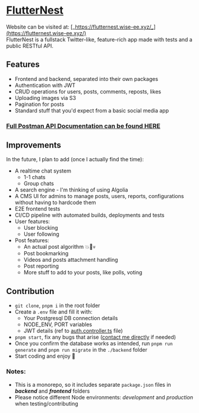 # [FlutterNest](https://flutternest.wise-ee.xyz/)

Website can be visited at: [_https://flutternest.wise-ee.xyz/_](https://flutternest.wise-ee.xyz/)  
FlutterNest is a fullstack Twitter-like, feature-rich app made with tests and a public RESTful API.

## Features

- Frontend and backend, separated into their own packages
- Authentication with JWT
- CRUD operations for users, posts, comments, reposts, likes
- Uploading images via S3
- Pagination for posts
- Standard stuff that you'd expect from a basic social media app

### [Full Postman API Documentation can be found HERE](https://www.postman.com/team-wisie/workspace/flutternest)

## Improvements

In the future, I plan to add (once I actually find the time):

- A realtime chat system
  - 1-1 chats
  - Group chats
- A search engine - I'm thinking of using Algolia
- A CMS UI for admins to manage posts, users, reports, configurations without having to hardcode them
- E2E frontend tests
- CI/CD pipeline with automated builds, deployments and tests
- User features:
  - User blocking
  - User following
- Post features:
  - An actual post algorithm 💥🔮💀
  - Post bookmarking
  - Videos and posts attachment handling
  - Post reporting
  - More stuff to add to your posts, like polls, voting

## Contribution

- `git clone`, `pnpm i` in the root folder
- Create a `.env` file and fill it with:
  - Your Postgresql DB connection details
  - NODE_ENV, PORT variables
  - JWT details (ref to [auth.controller.ts](backend/src/controllers/auth.controller.ts) file)
- `pnpm start`, fix any bugs that arise ([contact me directly](https://portfolio.wise-ee.xyz/contact) if needed)
- Once you confirm the database works as intended, run `pnpm run generate` and `pnpm run migrate` in the `./backend` folder 
- Start coding and enjoy 🤠

### Notes:

- This is a monorepo, so it includes separate `package.json` files in **_backend_** and **_frontend_** folders
- Please notice different Node environments: _development_ and _production_ when testing/contributing
